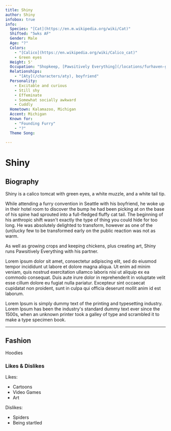 ```yaml
---
title: Shiny
author: Shiny
infobox: true
info:
  Species: "[Cat](https://en.m.wikipedia.org/wiki/Cat)"
  Shifted: "5wks AF"
  Gender: Male
  Age: "?"
  Colors:
    - "[Calico](https://en.wikipedia.org/wiki/Calico_cat)"
    - Green eyes
  Height: 5'
  Occupation: "Shopkeep, [Pawsitively Everything](/locations/furhaven-general-store)"
  Relationships:
    - "[Aty](/characters/aty), boyfriend"
  Personality:
    - Excitable and curious
    - Still shy
    - Effeminate
    - Somewhat socially awkward
    - Cuddly
  Hometown: Kalamazoo, Michigan
  Accent: Michigan
  Known for:
    - "Founding Furry"
    - "?"
  Theme Song: 
  
---
```


Shiny
=======

## Biography

Shiny is a calico tomcat with green eyes, a white muzzle, and a white tail tip. 

While attending a furry convention in Seattle with his boyfriend, he woke up in their hotel room to discover the bump he had been picking at on the base of his spine had sprouted into a full-fledged fluffy cat tail. The beginning of his anthropic shift wasn't exactly the type of thing you could hide for too long. He was absolutely delighted to transform, however as one of the (un)lucky few to be transformed early on the public reaction was not as warm.  

As well as growing crops and keeping chickens, plus creating art, Shiny runs Pawsitively Everything with his partner.

Lorem ipsum dolor sit amet, consectetur adipiscing elit, sed do eiusmod tempor incididunt ut labore et dolore magna aliqua. Ut enim ad minim veniam, quis nostrud exercitation ullamco laboris nisi ut aliquip ex ea commodo consequat. Duis aute irure dolor in reprehenderit in voluptate velit esse cillum dolore eu fugiat nulla pariatur. Excepteur sint occaecat cupidatat non proident, sunt in culpa qui officia deserunt mollit anim id est laborum.

Lorem Ipsum is simply dummy text of the printing and typesetting industry. Lorem Ipsum has been the industry's standard dummy text ever since the 1500s, when an unknown printer took a galley of type and scrambled it to make a type specimen book.

---

## Fashion

Hoodies

### Likes & Dislikes

Likes:

  * Cartoons
  * Video Games
  * Art

Dislikes:

  * Spiders
  * Being startled
  
